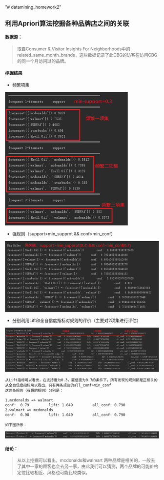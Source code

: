 "# datamining_homework2" 

## 利用Apriori算法挖掘各种品牌店之间的关联

#### 数据源：
> 取自Consumer & Visitor Insights For Neighborhoods中的related_same_month_brands，这些数据记录了此CBG的访客在访问CBG的同一个月访问过的品牌。

#### 挖掘结果

- 频繁项集   

![](result/frequent_items.png)

- 强规则（support>min_supprot && conf>min_conf）  

![](result/big_rules.png)

- 分别利用Lift和全自信度指标对规则的评价（主要对2项集进行评估）

![](result/evaluation.png)  
	
	从Lift指标可以看出，在支持度为0.3，置信度为0.7的条件下，所有发现的规则都是正相关的
	从全自信度指标可以看出，只有两条规则的all_conf>min_conf
	这两条规则（有趣的规则）分别是：

	1.mcdonalds => walmart     
	conf:  0.79 		lift: 1.049 		all_conf: 0.790  
	2.walmart => mcdonalds   
	conf:  0.98 		lift: 1.049 		all_conf: 0.790  

	如下图所示：
	
![](result/insteresting_rules.png)

#### 结论：
> 从以上挖掘可以看出，mcdonalds和walmart 两种品牌是相关的，一般去了其中一家的顾客也会去另一家，由此我们可以猜测，两个品牌的可能价格定位比较相近、风格也可能比较类似。




